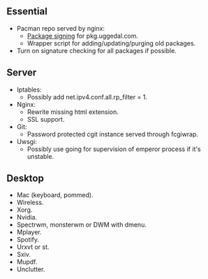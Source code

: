 Essential
---------

* Pacman repo served by nginx:
  - [Package signing](http://jasonwryan.com/blog/2012/03/23/key/)
    for pkg.uggedal.com.
  - Wrapper script for adding/updating/purging old packages.
* Turn on signature checking for all packages if possible.


Server
------

* Iptables:
  - Possibly add net.ipv4.conf.all.rp_filter = 1.
* Nginx:
  - Rewrite missing html extension.
  - SSL support.
* Git:
  - Password protected cgit instance served through fcgiwrap.
* Uwsgi:
  - Possibly use going for supervision of emperor process if it's unstable.


Desktop
-------

* Mac (keyboard, pommed).
* Wireless.
* Xorg.
* Nvidia.
* Spectrwm, monsterwm or DWM with dmenu.
* Mplayer.
* Spotify.
* Urxvt or st.
* Sxiv.
* Mupdf.
* Unclutter.

